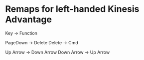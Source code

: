 Remaps for left-handed Kinesis Advantage
==

Key -> Function

PageDown -> Delete
Delete -> Cmd

Up Arrow -> Down Arrow
Down Arrow -> Up Arrow

